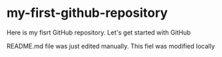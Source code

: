 # my-first-github-repository
Here is my fisrt GitHub repository. Let's get started with GitHub

README.md file was just edited manually. This fiel was modified locally

